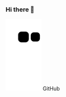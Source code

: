 ### Hi there 👋

![Snake animation](https://github.com/rafaballerini/rafaballerini/blob/output/github-contribution-grid-snake.svg)
GitHub
